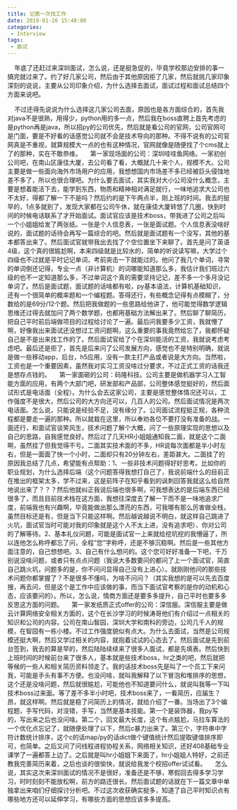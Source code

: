 ```yaml
---
title: 记第一次找工作
date: 2019-01-26 15:48:00
categories: 
 - Interview
tags:
 - 面试
---
```

&nbsp;&nbsp;&nbsp;&nbsp;年底了还赶过来深圳面试，怎么说，还是挺急促的，毕竟学校那边安排的事一搞完就过来了。约了好几家公司，然后由于其他原因拒了几家，然后就挑几家印象深刻的说说，主要从公司印象介绍，为什么选择去面试，面试过程和面试总结四个方面来说吧。
<!-- more -->
&nbsp;&nbsp;&nbsp;&nbsp;不过还得先说说为什么选择这几家公司去面，原因也是各方面综合的，首先我对java不是很熟，用得少，python用的多一点，然后我在boss直聘上首先考虑的是python再是java，所以招py的公司优先，然后就是看公司的官网，公司官网可是门面，要是不好看的话感觉公司就不会是技术导向的那种。不得不说有的公司官网真是不重视，就算规模大一点的也有这种情况，官网就像是随便找了个cms就上了的那种，实在不敢恭维。
&nbsp;&nbsp;&nbsp;&nbsp;第一家现场面的公司：深圳哇哇鱼网络。一家初创公司吧，在南山区康佳大厦，去公司看了看，大概就几十来个人，规模不大。公司主要是做一些面向海外市场用户的应用，我想想国内市场差不多已经被巨头侵蚀地差不多了，所以也很合理吧。为什么要去面试，其实我对大小公司没什么概念，主要是想着能活下去，能学到东西，物质和精神相对满足就行，一味地追求大公司也不太好，得都了解一下不是吗？然后约的是下午两点半，刚上班的时间。我去的挺早的，1点多就到了，发现大家都在公司午休，就在康佳大厦转悠了几圈，快到时间的时候电话联系了才开始面试。面试官应该是技术boss，带我进了公司之后叫一个小姐姐给发了两张纸。一张是个人信息表，一张是面试题。个人信息表没啥好说的，面试题的话待会再写一篇综合的吧。然后就是面试题有一个没写，其他的基本都答出来了。然后面试官就带我出去找了个空位置坐下来聊了。首先是问了英语4级，这个真的很尴尬啊，本来四级就是比较水的，简单的听说读写嘛，大学过个四级也不过就是平时记记单词，考前突击一下就能过的。他问了我几个单词，寻常的单词倒还记得，专业一点（非计算机）的词哪能知道那么多，我估计我们班过六级的也不一定知道那么多，不过单词这个真的需要坚持记记，差不多一个多月没记单词了。然后是面试题，面试题的话啥都有啦，py基本语法，计算机基础知识，还有一个很简单的概率题和一个编程题。答得还行，有些概念记得有点模糊了，分数给的是69分/12个题。然后把我做题的一些思路给他讲了，他可能觉得数学逻辑思维还过得去就加问了两个数学题，也都用基础方法解出来了。然后聊了聊简历，把自己平时前后端做项目的过程给讨论了一遍。最后问我要多少工资，我就懵了啊，好像我出来面试还没想过工资问题啊，这么重要的事我竟然给忘了，我都怀疑自己是不是出来找工作的了。然后面试官给了个在深圳能活的工资，我就说考虑考虑吧。最后还是拒了，首先是后来问了公司发展方向，感觉也不是特别明确，就说是做一些移动app，后台，h5应用，没有一款主打产品或者说是大方向。当然啦，工资也是一个重要因素，虽然我对实习工资没啥过分要求，不过正式工资的话我还是想存点钱的。
&nbsp;&nbsp;&nbsp;&nbsp;第一家面砸的公司：码隆科技。公司主要是做机器学习人工智能方面的应用，有两个大部门吧，研发部和产品部，公司整体感觉挺好的，然后面试形式是电话面（全程）。为什么会去这家公司，主要是感觉整体情况还可以，工作强度不是很大，然后公司的大方向还可以，几百人的公司。然后面试情况是两次电话面。怎么说，只能说是经验不足，没有缘分了。公司面试流程挺正规，各种流程都是要走一遍的那种。所以就栽在这里，所以奉劝各位不要打没有准备的战。一面还行，和面试官谈笑风生，技术问题了解个大概，问了一些原理实现的思想以及自己的思路，自我感觉良好。然后过了几天HR小姐姐通知我二面，就是这个二面啊，虽然挂了但我觉得不亏。二面其实技术面的不多，HR说每次面都是半小时左右，但是一面面了快一个小时，二面却只有20分钟左右，差距甚大。二面挂了的原因我总结了几点，希望能有点帮助：1、一些非技术问题得好好思考。比如你的职业规划，为什么选择后端（这个问题答得我想打自己了，我说前端什么的目前正在推出的框架太多，学不过来，这是前阵子在知乎看到的讽刺回答我就这么给自然地说出来了？？？然后他就纠正我说后端也很多啊，可我想表达的是后端东西已经很多了，而且目前技术栈在这方面，我想往深度去了解一下而不是一味地追求广度，前端我也有兴趣啊，毕竟能做出那么漂亮的东西，可我哪有那么厉害做全栈，虽然目标还是有，但是当下只能这样啊。然后越说越说不明白，就这样自己跳进了火坑，面试官当时可能对我的印象就是这个人不太上进，没有追求吧）、你对公司的了解等待。2、基本礼仪问题，可能是面试官一上来就给挖坑挖的我懵逼了，所以连他怎么称呼都忘了问，全程“您”字称呼，还是不够沉稳啊。然后是一些其他方面注意的，自己想想吧。3、自己有什么想问的。这个您可好好准备一下吧，千万别说没啥问题，或者只有点点问题（我说大多数要问的都问了上一个面试官，简直自己跳火坑，问题多的是，你不问问显得自己没有上进心）。就刚刚他问的那些技术问题你都掌握了？不是很多不懂吗，为啥不问问？（其实我想的是可以先去百度搜，再去问，但是这个是工作中应该做的事，而当下面试官考察的是你的动机和心态，应该要问的）。所以，怎么说，情商方面还是要多多提升，自己平时也要多多反思这方面的问题。
&nbsp;&nbsp;&nbsp;&nbsp;第一家发纸质正式offer的公司：深信服。深信服主要是做云计算网络安全相关方面的，这个在长沙学习的时候涛哥他们有介绍过一点相关的知识和公司的内容。公司在南山智园，深圳大学和南科的旁边，公司几千人的规模，在智园有一栋小楼。不过工作强度貌似有点大。为什么去面试，当然是公司规模还挺大啊，然后又学过相关的内容，就抱着试试的心态去了。然后面试是先到前台签到，我去的算是早的，然后陆陆续续来了很多人面试，都是先填表。然后快到上班时间的时候前台来了很多人，基本就是些技术boss，hr之类的吧，然后就把等候的一些人和相关简历资料领走了。我的话技术boss先是叫了一个员工下来问我，可能是手头有事不方便。也没问啥，就叫我解释了以下冒泡和堆排序的思想，这个还是没啥问题，然后就很尴尬，可能他也不知道要问什么，就说叫我等一下叫技术boss过来面。等了差不多半小时吧，技术boss来了，一看简历，应届生？昂，就这样啊。然后就是稳了问简历上的情况，就给介绍了一番。当场出了3个编程题，手写代码，对没错，手写，当然是基本技能。第一个是装饰器，我py写的，写出来之后也没问啥。第二个，回文最大长度，这个有点尴尬，马拉车算法的一个优化点忘记了，就随便处理了以下，然后c暴力出来了。第三个，字符串中字符计数统计排序，这个c的话map/py的话dict做个键值统计然后提取键值排序即可，也简单。之后又问了问线程进程协程关系，网络相关知识，还好408基础专业课学了一遍都答上边了。之后就是叫hr小姐姐下来面了，hr小姐姐人特好，之前还教我完善简历来着，之后也谈的很愉快，就说给我发个校招offer试试看。
&nbsp;&nbsp;&nbsp;&nbsp;怎么说，其实这次来深圳面试的情况不是很好，准备还是不够，寒假回去得多学习学习，时时刻刻不能放松啊，前方的路还很长。然后面试题的话就在下一篇文章中单独拿出来咱们仔细探讨分析吧。不过这次收获确实挺多，知道了自己平时知识点有哪些地方还可以延伸学习，有哪些方面的思想应该多多提高。